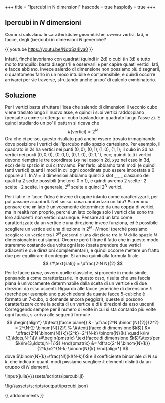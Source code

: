 +++
title = "Ipercubi in N dimensioni"
hascode = true
hasplotly = true
+++

## Ipercubi in $N$ dimensioni

Come si calcolano le caratteristiche geometriche, ovvero vertici, lati, e facce, degli (iper)cubi in dimensioni $N$ generiche? 

{{ youtube https://youtu.be/NjdqSz4iva0 }}

Infatti, finché lavoriamo con quadrati (quindi in 2d) o cubi (in 3d) è tutto molto tranquillo: basta disegnarli e osservarli e per capire quanti vertici, lati, e facce abbiano. Invece salendo di dimensione non possiamo più disegnarli, o quantomeno farlo in un modo intuibile e comprensibile, e quindi occorre arrivarci per vie traverse, sfruttando anche un po' di calcolo combinatorio.

## Soluzione
Per i vertici basta sfruttare l'idea che salendo di dimensioni il vecchio cubo viene traslato lungo il nuovo asse, e quindi i suoi vertici raddoppiano (pensate a come si ottenga un cubo traslando un quadrato lungo l'asse $z$). E quindi studiando un po' il pattern si ricava che
$$
\#\text{(vertici)} = 2^{N}
$$
Ora che ci penso, questo risultato può anche essere trovato immaginando dove posizione i vertici dell'ipercubo nello spazio cartesiano. Per esempio, il quadrato in 2d ha vertici nei punti $(0,0)$, $(0,1)$, $(1,0)$, $(1,1)$; il cubo in 3d ha vertici nei punti $(0,0,0)$, $(0,0,1)$, $(0,1,0)$, $(0,1,1)$, ecc; quindi tutti i vertici devono riempire le tre coordinate ($xy$ nel caso in 2d, $xyz$ nel caso in 3d, ecc) dello spazio in cui ci troviamo. Per farlo, abbiamo tanti modi (e quindi tanti vertici) quanti i modi in cui ogni coordinata può essere impostata a 0 oppure a 1. In $N=3$ dimensioni abbiamo quindi 3 slot $\_\; \_\; \_$ ciascuno dei quali ha 2 scelte possibili (metterci 0 o 1), e quindi avremo $\text{2 scelte}\cdot \text{2 scelte}\cdot \text{2 scelte}$. In generale, $2^N$ scelte e quindi $2^N$ vertici.

Per i lati e le facce l'idea è invece di capire intanto come caratterizzarli, per poi passare a contarli. Nel senso: cosa caratterizza un lato? Potremmo pensare che un lato è univocamente determinato da una coppia di vertici, ma in realtà non proprio, perché un lato collega solo i vertici che sono tra loro adiacenti, non vertici qualunque. Pensare ad un lato come caratterizzato da un vertice e una direzione invece funziona, ed è possibile scegliere un vertice ed una direzione in $2^N\cdot N$ modi (perché possiamo scegliere un vertice tra i $2^N$ presenti e una direzione tra le $N$ dello spazio $N$-dimensionale in cui siamo). Occorre però filtrare il fatto che in questo modo staremmo contando due volte ogni lato (basta prendere due vertici adiacenti e due direzioni complementari), e quindi occorre mettere un fratto due per equilibrare il conteggio. Si arriva quindi alla formula finale
$$
\#\text{(lati)} = \dfrac{2^N N}{2}
$$

Per le facce _piane_, ovvero quelle classiche, si procede in modo simile, pensando a come caratterizzarle. In questo caso, risulta che una faccia piana è univocamente determinabile dalla scelta di un vertice e di due direzioni da esso uscenti. Riguardo alle facce generiche di dimensione $k$ (perché per esempio uno può chiedersi da quante facce 5-cubiche è formato un 7-cubo, o domande ancora peggiori), queste si possono caratterizzare come la scelta di un vertice e di $k$ direzioni da esso uscenti. Correggendo sempre per il numero di volte in cui si sta contando più volte ogni faccia, si arriva alle seguenti formule
$$
\begin{align*}
\#\text{(facce piane)} &= \dfrac{2^N \binom{N}{2}}{2^2} = 2^{N-2} \binom{N}{2}\\
% \#\text{(facce di dimensione $k$)} &= \dfrac{2^N \binom{N}{k}}{2^k}=2^{N-k} \binom{N}{k} \quad k\in\{3,\ldots,N-1\}\\
\#\begin{pmatrix}
\text{facce di dimensione $k$}\\\text{per $k\in\{3,\ldots,N-1\}$} 
\end{pmatrix} &= \dfrac{2^N \binom{N}{k}}{2^k}=2^{N-k} \binom{N}{k}
\end{align*}
$$
dove $\binom{N}{k}=\frac{N!}{k!(N-k)!}$ è il coefficiente binomiale di $N$ su $k$, che indica in quanti modi possiamo scegliere $k$ elementi distinti da un gruppo di $N$ elementi.

\input{julia}{/assets/scripts/ipercubi.jl}

\fig{/assets/scripts/output/ipercubi.json}

{{ addcomments }}